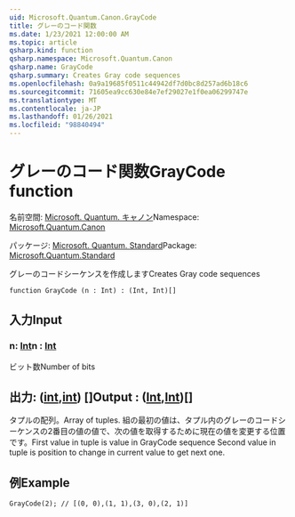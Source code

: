 ```yaml
---
uid: Microsoft.Quantum.Canon.GrayCode
title: グレーのコード関数
ms.date: 1/23/2021 12:00:00 AM
ms.topic: article
qsharp.kind: function
qsharp.namespace: Microsoft.Quantum.Canon
qsharp.name: GrayCode
qsharp.summary: Creates Gray code sequences
ms.openlocfilehash: 0a9a19685f0511c44942df7d0bc8d257ad6b18c6
ms.sourcegitcommit: 71605ea9cc630e84e7ef29027e1f0ea06299747e
ms.translationtype: MT
ms.contentlocale: ja-JP
ms.lasthandoff: 01/26/2021
ms.locfileid: "98840494"
---
```

# <a name="graycode-function"></a><span data-ttu-id="ef106-102">グレーのコード関数</span><span class="sxs-lookup"><span data-stu-id="ef106-102">GrayCode function</span></span>

<span data-ttu-id="ef106-103">名前空間: [Microsoft. Quantum. キャノン](xref:Microsoft.Quantum.Canon)</span><span class="sxs-lookup"><span data-stu-id="ef106-103">Namespace: [Microsoft.Quantum.Canon](xref:Microsoft.Quantum.Canon)</span></span>

<span data-ttu-id="ef106-104">パッケージ: [Microsoft. Quantum. Standard](https://nuget.org/packages/Microsoft.Quantum.Standard)</span><span class="sxs-lookup"><span data-stu-id="ef106-104">Package: [Microsoft.Quantum.Standard](https://nuget.org/packages/Microsoft.Quantum.Standard)</span></span>


<span data-ttu-id="ef106-105">グレーのコードシーケンスを作成します</span><span class="sxs-lookup"><span data-stu-id="ef106-105">Creates Gray code sequences</span></span>

```qsharp
function GrayCode (n : Int) : (Int, Int)[]
```


## <a name="input"></a><span data-ttu-id="ef106-106">入力</span><span class="sxs-lookup"><span data-stu-id="ef106-106">Input</span></span>

### <a name="n--int"></a><span data-ttu-id="ef106-107">n: [Int](xref:microsoft.quantum.lang-ref.int)</span><span class="sxs-lookup"><span data-stu-id="ef106-107">n : [Int](xref:microsoft.quantum.lang-ref.int)</span></span>

<span data-ttu-id="ef106-108">ビット数</span><span class="sxs-lookup"><span data-stu-id="ef106-108">Number of bits</span></span>



## <a name="output--intint"></a><span data-ttu-id="ef106-109">出力: ([int](xref:microsoft.quantum.lang-ref.int),[int](xref:microsoft.quantum.lang-ref.int)) []</span><span class="sxs-lookup"><span data-stu-id="ef106-109">Output : ([Int](xref:microsoft.quantum.lang-ref.int),[Int](xref:microsoft.quantum.lang-ref.int))[]</span></span>

<span data-ttu-id="ef106-110">タプルの配列。</span><span class="sxs-lookup"><span data-stu-id="ef106-110">Array of tuples.</span></span> <span data-ttu-id="ef106-111">組の最初の値は、タプル内のグレーのコードシーケンスの2番目の値の値で、次の値を取得するために現在の値を変更する位置です。</span><span class="sxs-lookup"><span data-stu-id="ef106-111">First value in tuple is value in GrayCode sequence Second value in tuple is position to change in current value to get next one.</span></span>

## <a name="example"></a><span data-ttu-id="ef106-112">例</span><span class="sxs-lookup"><span data-stu-id="ef106-112">Example</span></span>

```qsharp
GrayCode(2); // [(0, 0),(1, 1),(3, 0),(2, 1)]
```